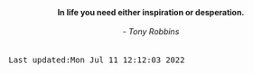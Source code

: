 
<div align="center"><b><span>In life you need either inspiration or desperation.</span></b><br><br><i> - Tony Robbins</i></div>
<br><br><kbd>Last updated:Mon Jul 11 12:12:03 2022</kbd>